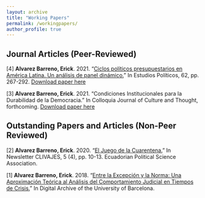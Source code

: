 ```yaml
---
layout: archive
title: "Working Papers"
permalink: /workingpapers/
author_profile: true
---
```


Journal Articles (Peer-Reviewed)
---
[4] **Alvarez Barreno, Erick**. 2021. “[Ciclos políticos presupuestarios en América Latina. Un análisis de panel dinámico.](https://revistas.udea.edu.co/index.php/estudiospoliticos/article/view/344333)” In Estudios Políticos, 62, pp. 267-292. 
[Download paper here](http://ealvarezb.github.io/files/paper2.pdf)

[3] **Alvarez Barreno, Erick**. 2021. “Condiciones Institucionales para la Durabilidad de la Democracia.” In Colloquia Journal of Culture and Thought, forthcoming.
[Download paper here](http://ealvarezb.github.io/files/paper1.pdf)

Outstanding Papers and Articles (Non-Peer Reviewed)
---
[2] **Alvarez Barreno, Erick**. 2020. “[El Juego de la Cuarentena.](https://drive.google.com/file/d/1Ua61iXqLALoxec7wtWTLhZfCVcpu3AOo/view)” In Newsletter CLIVAJES, 5 (4), pp. 10-13. Ecuadorian Political Science Association.

[1] **Alvarez Barreno, Erick**. 2018. “[Entre la Excepción y la Norma: Una Aproximación Teórica al Análisis del Comportamiento Judicial en Tiempos de Crisis.](http://diposit.ub.edu/dspace/handle/2445/126336)” In Digital Archive of the
University of Barcelona.
